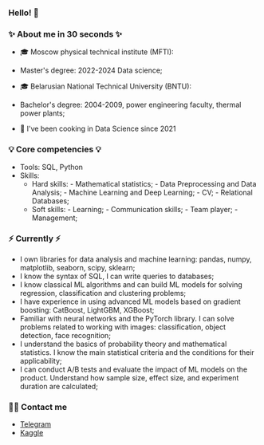 ### Hello! 👋

### ✨ About me in 30 seconds ✨ 
* 🎓 Moscow physical technical institute (MFTI):
- Master's degree: 2022-2024 Data science;
* 🎓 Belarusian National Technical University (BNTU):
- Bachelor's degree: 2004-2009, power engineering faculty,  thermal power plants;
* 🤖 I've been cooking in Data Science since 2021

### 💡 Core competencies 💡
- Tools: SQL, Python
- Skills:
    - Hard skills:
          - Mathematical statistics;
          - Data Preprocessing and Data Analysis;
          - Machine Learning and Deep Learning;
          - CV;
          - Relational Databases;
    - Soft skills:
          - Learning;
          - Communication skills;
          - Team player;
          - Management;

### ⚡️ Currently ⚡️
- I own libraries for data analysis and machine learning: pandas, numpy, matplotlib, seaborn, scipy, sklearn;
- I know the syntax of SQL, I can write queries to databases;
- I know classical ML algorithms and can build ML models for solving regression, classification and clustering problems;
- I have experience in using advanced ML models based on gradient boosting: CatBoost, LightGBM, XGBoost;
- Familiar with neural networks and the PyTorch library. I can solve problems related to working with images: classification, object detection, face recognition;
- I understand the basics of probability theory and mathematical statistics. I know the main statistical criteria and the conditions for their applicability;
- I can conduct A/B tests and evaluate the impact of ML models on the product. Understand how sample size, effect size, and experiment duration are calculated;

### 🙌🏻 Contact me
- [Telegram](https://t.me/borodatyu)
- [Kaggle](https://www.kaggle.com/aabarodkin)
